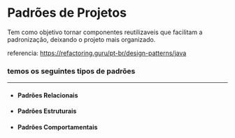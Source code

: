 # Padrões de Projetos

Tem como objetivo tornar componentes reutilizaveis que facilitam a padronização, deixando o projeto mais organizado.

referencia: https://refactoring.guru/pt-br/design-patterns/java

### temos os seguintes tipos de padrões
----
- #### Padrões Relacionais
- #### Padrões Estruturais
- #### Padrões Comportamentais